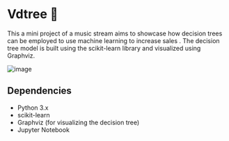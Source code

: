 # Vdtree 🎵
This a mini project of a music stream  aims to showcase how decision trees can be employed to use machine learning to increase sales . The decision tree model is built using the scikit-learn library and visualized using Graphviz.

![image](https://github.com/Oumaymabamoh/Vdtree/assets/134213098/f4284baf-7fb6-4451-89a4-d267c423560a)

## Dependencies
- Python 3.x
- scikit-learn
- Graphviz (for visualizing the decision tree)
- Jupyter Notebook
